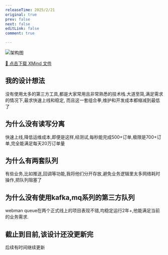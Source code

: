 ```yaml
---
releaseTime: 2025/2/21
original: true
prev: false
next: false
editLink: false
comment: true

---
```






![架构图](/document/如何设计每天20万订单的项目架构.png)

<a href="/public/file/如何设计每天20万订单的项目架构.xmind" download="如何设计每天20万订单的项目架构.xmind">
  💾 点击下载 XMind 文件
</a>

## 我的设计想法
没有使用太多的第三方工具,都是大家常用且非常熟悉的技术栈.大道至简,满足需求的情况下,最求快速上线和稳定,
而且这一套组合拳,维护和开发成本都缩减到最低了

## 为什么没有读写分离
快速上线,降低运维成本,即便是这样,经测试,每秒能完成500+订单,极限是700+订单,完全能满足每天20万订单量

## 为什么有两套队列
有些业务,比如推送,回调等功能,我将他们分开存放,避免业务逻辑里太多网络耗时操作,把队列阻塞了

## 为什么没有使用kafka,mq系列的第三方队列
webman queue在两个正式线上的项目表现不错,均稳定运行2年+,他能满足当前的业务需求.

## 截止到目前,该设计还没更新完
后续有时间继续更新

































